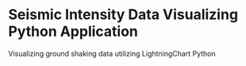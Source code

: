 # Seismic Intensity Data Visualizing Python Application
 Visualizing ground shaking data utilizing LightningChart Python
